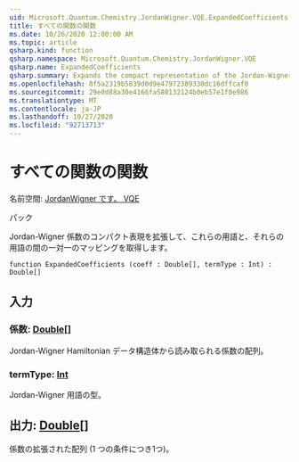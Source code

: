 ```yaml
---
uid: Microsoft.Quantum.Chemistry.JordanWigner.VQE.ExpandedCoefficients
title: すべての関数の関数
ms.date: 10/26/2020 12:00:00 AM
ms.topic: article
qsharp.kind: function
qsharp.namespace: Microsoft.Quantum.Chemistry.JordanWigner.VQE
qsharp.name: ExpandedCoefficients
qsharp.summary: Expands the compact representation of the Jordan-Wigner coefficients in order to obtain a one-to-one mapping between these and Pauli terms.
ms.openlocfilehash: 8f5a2319b5839d0d9e47972389330dc16dffcaf0
ms.sourcegitcommit: 29e0d88a30e4166fa580132124b0eb57e1f0e986
ms.translationtype: MT
ms.contentlocale: ja-JP
ms.lasthandoff: 10/27/2020
ms.locfileid: "92713713"
---
```

# <a name="expandedcoefficients-function"></a>すべての関数の関数

名前空間: [JordanWigner です。 VQE](xref:Microsoft.Quantum.Chemistry.JordanWigner.VQE)

パック [](https://nuget.org/packages/)


Jordan-Wigner 係数のコンパクト表現を拡張して、これらの用語と、それらの用語の間の一対一のマッピングを取得します。

```qsharp
function ExpandedCoefficients (coeff : Double[], termType : Int) : Double[]
```


## <a name="input"></a>入力

### <a name="coeff--double"></a>係数: [Double](xref:microsoft.quantum.lang-ref.double)[]

Jordan-Wigner Hamiltonian データ構造体から読み取られる係数の配列。


### <a name="termtype--int"></a>termType: [Int](xref:microsoft.quantum.lang-ref.int)

Jordan-Wigner 用語の型。



## <a name="output--double"></a>出力: [Double](xref:microsoft.quantum.lang-ref.double)[]

係数の拡張された配列 (1 つの条件につき1つ)。
